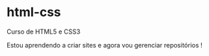 # html-css
 Curso de HTML5 e CSS3

Estou aprendendo a criar sites e agora vou gerenciar repositórios !